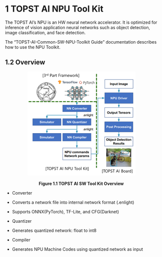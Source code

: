 ﻿# 1 TOPST AI NPU Tool Kit

The TOPST AI’s NPU is an HW neural network accelerator. It is optimized
for inference of vision application neural networks such as object
detection, image classification, and face detection.

The “TOPST-AI-Common-SW-NPU-Toolkit Guide” documentation describes how
to use the NPU Toolkit.

## 1.2 Overview

<p align="center"><img src="https://github.com/topst-development/Documentation/blob/main/TOPST-AI/Software/media/1. Overview.image1.png"
style="width:3.71875in;height:3.59514in" /></p>

<p align="center"><strong>Figure 1.1 TOPST AI SW Tool Kit Overview</strong></p>

- Converter

<!-- -->

- Converts a network file into internal network format (.enlight)

- Supports ONNX(PyTorch), TF-Lite, and CFG(Darknet)

<!-- -->

- Quantizer

<!-- -->

- Generates quantized network: float to int8

<!-- -->

- Compiler

<!-- -->

- Generates NPU Machine Codes using quantized network as input
